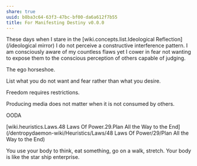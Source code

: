 ```yaml
---
share: true
uuid: b8ba3c64-63f3-47bc-bf00-da6a612f7b55
title: For Manifesting Destiny v0.0.0
---
```

<!-- 

The purpose of this work;

Meta psychology I can read like a concise prayer so my greatest fears do not manifest. 

-->
These days when I stare in the [wiki.concepts.list.Ideological Reflection](/ideological mirror) I do not perceive a constructive interference pattern. I am consciously aware of my countless flaws yet I cower in fear not wanting to expose them to the conscious perception of others capable of judging.

The ego horseshoe.

List what you do not want and fear rather than what you desire.

Freedom requires restrictions.

Producing media does not matter when it is not consumed by others.

OODA

[wiki.heuristics.Laws.48 Laws Of Power.29.Plan All the Way to the End](/dentropydaemon-wiki/Heuristics/Laws/48 Laws Of Power/29/Plan All the Way to the End)

You use your body to think, eat something, go on a walk, stretch. Your body is like the star ship enterprise.